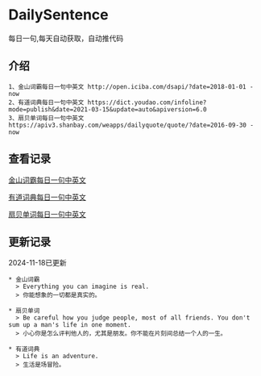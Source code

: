 # DailySentence

每日一句,每天自动获取，自动推代码

## 介绍

```
1、金山词霸每日一句中英文 http://open.iciba.com/dsapi/?date=2018-01-01 - now
2、有道词典每日一句中英文 https://dict.youdao.com/infoline?mode=publish&date=2021-03-15&update=auto&apiversion=6.0
3、扇贝单词每日一句中英文 https://apiv3.shanbay.com/weapps/dailyquote/quote/?date=2016-09-30 - now
```

## 查看记录

[金山词霸每日一句中英文](./data/iciba/)

[有道词典每日一句中英文](./data/youdao/)

[扇贝单词每日一句中英文](./data/shanbay/)

## 更新记录
2024-11-18已更新 
```
* 金山词霸
  > Everything you can imagine is real.
  > 你能想象的一切都是真实的。

* 扇贝单词
  > Be careful how you judge people, most of all friends. You don't sum up a man's life in one moment.
  > 小心你是怎么评判他人的，尤其是朋友。你不能在片刻间总结一个人的一生。

* 有道词典
  > Life is an adventure.
  > 生活是场冒险。

```
